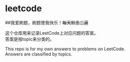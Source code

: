 # leetcode  

##我爱刷题，刷题使我快乐！~~每天默念三遍~~  

这个仓库用来记录LeetCode上对应问题的答案。  
答案是按topic来分类的。  

This repo is for my own answers to problems on LeetCode.  
Answers are classified by topics.

